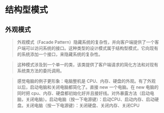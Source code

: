 # 结构型模式
## 外观模式
> 外观模式（Facade Pattern）隐藏系统的复杂性，并向客户端提供了一个客户端可以访问系统的接口。这种类型的设计模式属于结构型模式，它向现有的系统添加一个接口，来隐藏系统的复杂性。

> 这种模式涉及到一个单一的类，该类提供了客户端请求的简化方法和对现有系统类方法的委托调用。

>感觉电脑的例子更形象：电脑整机是 CPU、内存、硬盘的外观。有了外观以后，启动电脑和关闭电脑都简化了。直接 new 一个电脑。在 new 电脑的同时把 cpu、内存、硬盘都初始化好并且接好线。对外暴露方法（启动电脑，关闭电脑）。启动电脑（按一下电源键）：启动CPU、启动内存、启动硬盘。关闭电脑（按一下电源键）：关闭硬盘、关闭内存、关闭CPU